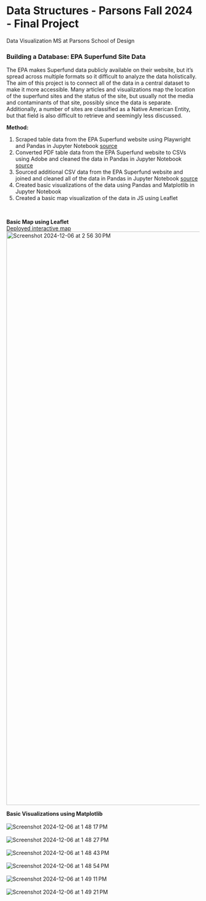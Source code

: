 # Data Structures - Parsons Fall 2024 - Final Project

Data Visualization MS at Parsons School of Design

### Building a Database: EPA Superfund Site Data

The EPA makes Superfund data publicly available on their website, but it’s spread across multiple formats so it difficult to analyze the data holistically. The aim of this project is to connect all of the data in a central dataset to make it more accessible. Many articles and visualizations map the location of the superfund sites and the status of the site, but usually not the media and contaminants of that site, possibly since the data is separate. Additionally, a number of sites are classified as a Native American Entity, but that field is also difficult to retrieve and seemingly less discussed.

**Method:**

1. Scraped table data from the EPA Superfund website using Playwright and Pandas in Jupyter Notebook [source](https://cumulis.epa.gov/supercpad/Cursites/srchsites.cfm)
2. Converted PDF table data from the EPA Superfund website to CSVs using Adobe and cleaned the data in Pandas in Jupyter Notebook [source](https://www.epa.gov/superfund/superfund-data-and-reports)
3. Sourced additional CSV data from the EPA Superfund website and joined and cleaned all of the data in Pandas in Jupyter Notebook [source](https://www.epa.gov/superfund/superfund-data-and-reports)
4. Created basic visualizations of the data using Pandas and Matplotlib in Jupyter Notebook
5. Created a basic map visualization of the data in JS using Leaflet
<br>  
  
**Basic Map using Leaflet**
<br> 
[Deployed interactive map](https://oliviakasmin.github.io/Data_Structures_Final_Parsons_FA24/)
<br> 
<img width="1495" alt="Screenshot 2024-12-06 at 2 56 30 PM" src="https://github.com/user-attachments/assets/82ee4cd9-9298-41dd-98e4-a2a3b8aa0db2">
<br>  

**Basic Visualizations using Matplotlib**
<br>  
![Screenshot 2024-12-06 at 1 48 17 PM](https://github.com/user-attachments/assets/6ba4c13f-74db-48bb-b9ff-1519f1d540e6)
<br>  
![Screenshot 2024-12-06 at 1 48 27 PM](https://github.com/user-attachments/assets/4d98e983-ef60-489c-9d81-0facc2259985)
<br>  
![Screenshot 2024-12-06 at 1 48 43 PM](https://github.com/user-attachments/assets/85747eb2-e2ba-4bdf-9ff8-9cf7acdb5c63)
<br>  
![Screenshot 2024-12-06 at 1 48 54 PM](https://github.com/user-attachments/assets/78246924-b924-4ca0-b9aa-8291d9bd60eb)
<br>  
![Screenshot 2024-12-06 at 1 49 11 PM](https://github.com/user-attachments/assets/1d0999f2-3687-49ab-bb56-ff53afe3b812)
<br>  
![Screenshot 2024-12-06 at 1 49 21 PM](https://github.com/user-attachments/assets/c56f771f-5e3e-4429-865e-24f5e4596d6c)
